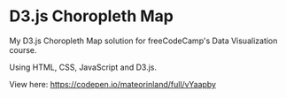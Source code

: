 # D3.js Choropleth Map
My D3.js Choropleth Map solution for freeCodeCamp's Data Visualization course.


Using HTML, CSS, JavaScript and D3.js.

View here: https://codepen.io/mateorinland/full/vYaapby
